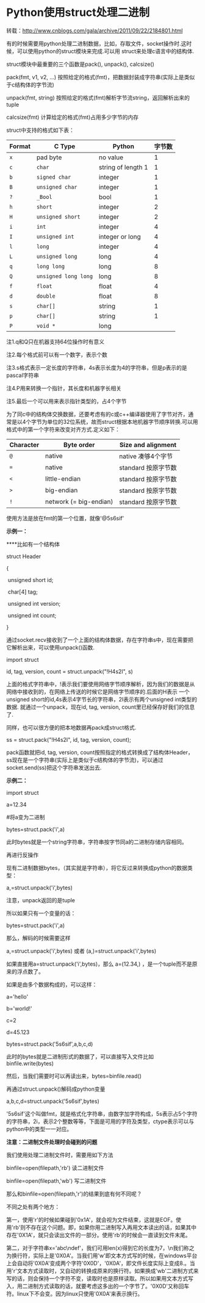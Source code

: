 # Python使用struct处理二进制

转载：http://www.cnblogs.com/gala/archive/2011/09/22/2184801.html

有的时候需要用python处理二进制数据，比如，存取文件，socket操作时.这时候，可以使用python的struct模块来完成.可以用 struct来处理c语言中的结构体.

struct模块中最重要的三个函数是pack(), unpack(), calcsize()

pack(fmt, v1, v2, ...)     按照给定的格式(fmt)，把数据封装成字符串(实际上是类似于c结构体的字节流)

unpack(fmt, string)       按照给定的格式(fmt)解析字节流string，返回解析出来的tuple

calcsize(fmt)                 计算给定的格式(fmt)占用多少字节的内存



struct中支持的格式如下表：

| Format | C Type               | Python             | 字节数  |
| ------ | -------------------- | ------------------ | ---- |
| `x`    | pad byte             | no value           | 1    |
| `c`    | `char`               | string of length 1 | 1    |
| `b`    | `signed char`        | integer            | 1    |
| `B`    | `unsigned char`      | integer            | 1    |
| `?`    | `_Bool`              | bool               | 1    |
| `h`    | `short`              | integer            | 2    |
| `H`    | `unsigned short`     | integer            | 2    |
| `i`    | `int`                | integer            | 4    |
| `I`    | `unsigned int`       | integer or long    | 4    |
| `l`    | `long`               | integer            | 4    |
| `L`    | `unsigned long`      | long               | 4    |
| `q`    | `long long`          | long               | 8    |
| `Q`    | `unsigned long long` | long               | 8    |
| `f`    | `float`              | float              | 4    |
| `d`    | `double`             | float              | 8    |
| `s`    | `char[]`             | string             | 1    |
| `p`    | `char[]`             | string             | 1    |
| `P`    | `void *`             | long               |      |

注1.q和Q只在机器支持64位操作时有意义

注2.每个格式前可以有一个数字，表示个数

注3.s格式表示一定长度的字符串，4s表示长度为4的字符串，但是p表示的是pascal字符串

注4.P用来转换一个指针，其长度和机器字长相关

注5.最后一个可以用来表示指针类型的，占4个字节



为了同c中的结构体交换数据，还要考虑有的c或c++编译器使用了字节对齐，通常是以4个字节为单位的32位系统，故而struct根据本地机器字节顺序转换.可以用格式中的第一个字符来改变对齐方式.定义如下：

| Character | Byte order             | Size and alignment       |
| --------- | ---------------------- | ------------------------ |
| `@`       | native                 | native            凑够4个字节 |
| `=`       | native                 | standard        按原字节数    |
| `<`       | little-endian          | standard        按原字节数    |
| `>`       | big-endian             | standard       按原字节数     |
| `!`       | network (= big-endian) | standard       按原字节数     |

使用方法是放在fmt的第一个位置，就像'@5s6sif'

**示例一：**

****比如有一个结构体

struct Header

{

​    unsigned short id;

​    char[4] tag;

​    unsigned int version;

​    unsigned int count;

}

通过socket.recv接收到了一个上面的结构体数据，存在字符串s中，现在需要把它解析出来，可以使用unpack()函数.

import struct

id, tag, version, count = struct.unpack("!H4s2I", s)

上面的格式字符串中，!表示我们要使用网络字节顺序解析，因为我们的数据是从网络中接收到的，在网络上传送的时候它是网络字节顺序的.后面的H表示 一个unsigned short的id,4s表示4字节长的字符串，2I表示有两个unsigned int类型的数据.
就通过一个unpack，现在id, tag, version, count里已经保存好我们的信息了.

同样，也可以很方便的把本地数据再pack成struct格式.

ss = struct.pack("!H4s2I", id, tag, version, count);

pack函数就把id, tag, version, count按照指定的格式转换成了结构体Header，ss现在是一个字符串(实际上是类似于c结构体的字节流)，可以通过 socket.send(ss)把这个字符串发送出去.

**示例二：**

import struct

a=12.34

\#将a变为二进制

bytes=struct.pack('i',a)

此时bytes就是一个string字符串，字符串按字节同a的二进制存储内容相同。

再进行反操作

现有二进制数据bytes，（其实就是字符串），将它反过来转换成python的数据类型：

a,=struct.unpack('i',bytes)

注意，unpack返回的是tuple

所以如果只有一个变量的话：

bytes=struct.pack('i',a)

那么，解码的时候需要这样

a,=struct.unpack('i',bytes) 或者 (a,)=struct.unpack('i',bytes)

如果直接用a=struct.unpack('i',bytes)，那么 a=(12.34,) ，是一个tuple而不是原来的浮点数了。

如果是由多个数据构成的，可以这样：

a='hello'

b='world!'

c=2

d=45.123

bytes=struct.pack('5s6sif',a,b,c,d)

此时的bytes就是二进制形式的数据了，可以直接写入文件比如 binfile.write(bytes)

然后，当我们需要时可以再读出来，bytes=binfile.read()

再通过struct.unpack()解码成python变量

a,b,c,d=struct.unpack('5s6sif',bytes)

'5s6sif'这个叫做fmt，就是格式化字符串，由数字加字符构成，5s表示占5个字符的字符串，2i，表示2个整数等等，下面是可用的字符及类型，ctype表示可以与python中的类型一一对应。

**注意：二进制文件处理时会碰到的问题**

我们使用处理二进制文件时，需要用如下方法

binfile=open(filepath,'rb')    读二进制文件

binfile=open(filepath,'wb')    写二进制文件

那么和binfile=open(filepath,'r')的结果到底有何不同呢？

不同之处有两个地方：

第一，使用'r'的时候如果碰到'0x1A'，就会视为文件结束，这就是EOF。使用'rb'则不存在这个问题。即，如果你用二进制写入再用文本读出的话，如果其中存在'0X1A'，就只会读出文件的一部分。使用'rb'的时候会一直读到文件末尾。

第二，对于字符串x='abc\ndef'，我们可用len(x)得到它的长度为7，\n我们称之为换行符，实际上是'0X0A'。当我们用'w'即文本方式写的时候，在windows平台上会自动将'0X0A'变成两个字符'0X0D'，'0X0A'，即文件长度实际上变成8.。当用'r'文本方式读取时，又自动的转换成原来的换行符。如果换成'wb'二进制方式来写的话，则会保持一个字符不变，读取时也是原样读取。所以如果用文本方式写入，用二进制方式读取的话，就要考虑这多出的一个字节了。'0X0D'又称回车符。linux下不会变。因为linux只使用'0X0A'来表示换行。



